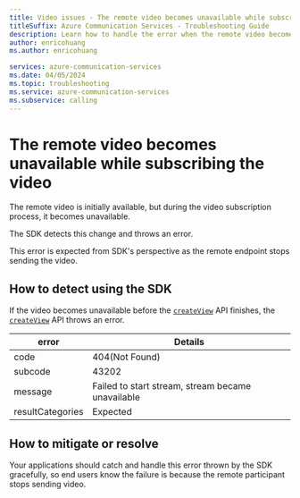 ```yaml
---
title: Video issues - The remote video becomes unavailable while subscribing the video
titleSuffix: Azure Communication Services - Troubleshooting Guide
description: Learn how to handle the error when the remote video becomes unavailable while subscribing the video.
author: enricohuang
ms.author: enricohuang

services: azure-communication-services
ms.date: 04/05/2024
ms.topic: troubleshooting
ms.service: azure-communication-services
ms.subservice: calling
---
```

# The remote video becomes unavailable while subscribing the video
The remote video is initially available, but during the video subscription process, it becomes unavailable.

The SDK detects this change and throws an error.

This error is expected from SDK's perspective as the remote endpoint stops sending the video.
## How to detect using the SDK
If the video becomes unavailable before the [`createView`](/javascript/api/azure-communication-services/@azure/communication-calling/videostreamrenderer?view=azure-communication-services-js&preserve-view=true#@azure-communication-calling-videostreamrenderer-createview) API finishes, the [`createView`](/javascript/api/azure-communication-services/@azure/communication-calling/videostreamrenderer?view=azure-communication-services-js&preserve-view=true#@azure-communication-calling-videostreamrenderer-createview) API throws an error.

| error            | Details                                               |
|------------------|-------------------------------------------------------|
| code             | 404(Not Found)                                        |
| subcode          | 43202                                                 |
| message          | Failed to start stream, stream became unavailable     |
| resultCategories | Expected                                              |

## How to mitigate or resolve
Your applications should catch and handle this error thrown by the SDK gracefully, so end users know the failure is because the remote participant stops sending video.
